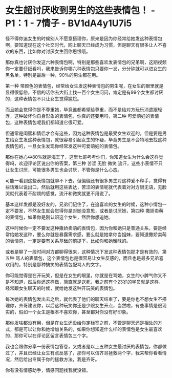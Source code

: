 # 女生超讨厌收到男生的这些表情包！ - P1：1 - 7情子 - BV1dA4y1U7i5

怪不得你追女生的时候别人不愿意搭理你，原来是因为你经常给她发这种表情包啊，要知道现在这个社交时代，网上聊天已经成为习惯，但是聊天有很多让人不喜欢的东西，比如你对讨厌女生回你恩恨哦。

那你真也讨厌你发这六种表情包啊，特别是那些喜欢发表情包的兄弟啊，这期视频你一定要仔细看吗，我来告诉你哪六种表情包只要你一发，分分钟就可以进女生的黑名单，特别是最后一种，90%的男生都在用。

第一种 带颜色的表情包，经常给女生发这种表情包的男生呢，在女生的眼里就是显得很低俗，不信的话你去大街上找一百个女生问问，肯定是有99个女生都讨厌的，这种表情包不只让女生觉得尴尬。

而且她会觉得你是不尊重她，毕竟谁都希望给尊重，而不是给对方玩乐消遣跟轻浮，这种破坏你自身形象的表情包，你真的还要用吗，第二种 可爱萌娃的表情包，这种表情包呢我们都知道它很可爱。

但通常是闺蜜和情侣才会有这些，因为这种表情包是最受女生欢迎的，但是要是男生给女生发这种表情包，就很容易引起女生的怀疑，毕竟男生是不会特地去找这种表情包的，一旦女生发现你经常发这种可爱萌娃的表情包。

那你在她心中80%就是海王了，这里七哥考考你们，你知道女生为什么会这样觉得吗，欢迎评论区说出你的答案，第三种 苦涩 无脸 微笑 流汗，这些小表情不只让女生讨厌，可能很多男生也会讨厌，不管你是什么心态。

可能一看到这些表情包就聊不下去，但偏偏还有很多男生对这种爱不释手，觉得有些话难以说出口，然后就用这些表达，苦涩的表情呢就代表着对对方很无语，无脸哭就代表着不耐烦的感觉，流汗和微笑就更不用说了。

基本这样发都是没好友的，兄弟们记住了，在追喜欢的女生的时候，这种小情包一定不要发，不然女生就会觉得你是对她没意思，或者是讨厌她，第四种 撒娇卖萌的表情包，如果你是刚认识这个女生，然后你想追她。

这种时候你一定不要发这种撒娇卖萌的表情包，因为你和她只是普通关系，要是经常给她发这种，要么你就是暴露需求感，要么就是她拿你当姐妹，要知道撒娇卖萌的表情包，一定是要有关系基础的前提下，比如你和她暧昧的。

或者是聊了一段时间对方都聊得很来，这种情况下发这种表情包那才是有效的，第五种 骂人的表情包，这个表情包也是很容易让女生反感的，而且也是最多兄弟喜欢用的，特别是那种搞笑的表情包配骂人的文字。

你可能觉得是在开玩笑，但是在女生的眼里，你就是在骂她，女生的小脾气你又不是不知道，然后你还这样做，简直就是送死，我之前有个23岁的学员就是这样，经常跟女生聊天的时候，就给她发这种开玩笑的表情包。

每次她的表情包发出去之后，就代表了他们的聊天结束了，要是你也不想女生不搭理你，齐哥建议你，以后这种玩笑你还是少跟女生开点，当然啦，有些事情是很现实的，假如一个女生是根本不喜欢你，甚至都对你没有好印象。

那你发啥都没有用，但是在女生还没给你定标签之前，不管是聊天还是相处的方式，都是可以让你和她增加关系的，如果你想知道什么样的表情包是女生最喜欢的，那你可以在评论区留言表情包三个字。

我也会跟你分享一份表情包答卷，又或者是以上五种女生最讨厌的表情包，你都做过了，并且已经让女生有点反感了，那你可以信齐哥拯救两个字，我来帮你看看情况，然后给出专属于你的拯救方法，我是齐哥。

你有没有情感助手，情感问题找我就没错。